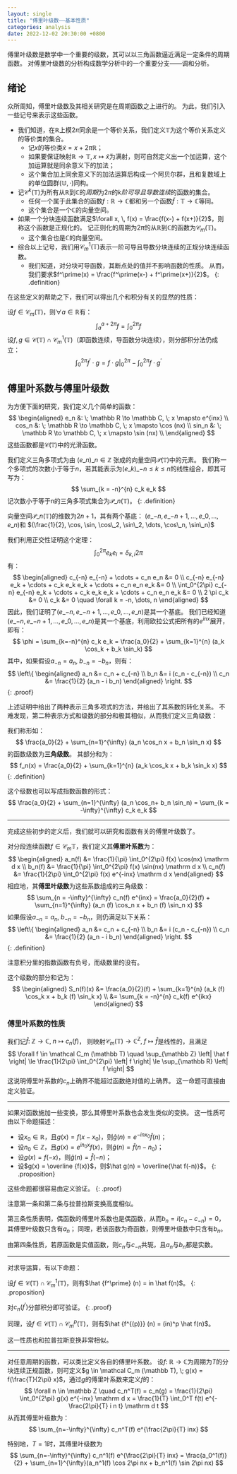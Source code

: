 ```yaml
---
layout: single
title: "傅里叶级数——基本性质"
categories: analysis
date: 2022-12-02 20:30:00 +0800
--- 
```


傅里叶级数是数学中一个重要的级数，其可以以三角函数逼近满足一定条件的周期函数。
对傅里叶级数的分析构成数学分析中的一个重要分支——调和分析。

## 绪论

众所周知，傅里叶级数及其相关研究是在周期函数之上进行的。
为此，我们引入一些记号来表示这些函数。

- 我们知道，在$\mathbb R$上模$2\pi$同余是一个等价关系，我们定义$\mathbb T$为这个等价关系定义的等价类的集合。
  + 记$x$的等价类$\tilde x = x + 2 \pi \mathbb R$；
  + 如果要保证映射$\mathbb R \to \mathbb T, x \mapsto \tilde x$为满射，则可自然定义出一个加运算，这个加运算就是同余意义下的加法；
  + 这个集合加上同余意义下的加法运算后构成一个阿贝尔群，且和复数域上的单位圆群$(\mathbb U, \cdot)$同构。
- 记$\mathcal C^k (\mathbb T)$为所有从$\mathbb R$到$\mathbb C$的*周期*为$2 \pi$的*k阶可导且导数连续*的函数的集合。
  + 任何一个属于此集合的函数$f: \mathbb R \to \mathbb C$都和另一个函数$\tilde f : \mathbb T \to \mathbb C$等同。
  + 这个集合是一个$\mathbb C$的向量空间。
- 如果一个分块连续函数满足$\forall x, \, f(x) = \frac{f(x-) + f(x+)}{2}$，则称这个函数是正规化的。
  记正则化的周期为$2 \pi$的从$\mathbb R$到$\mathbb C$的函数为$\mathcal C_m (\mathbb T)$。
  + 这个集合也是$\mathbb C$的向量空间。
- 综合以上记号，我们用$\mathcal C^1_m (\mathbb T)$表示一阶可导且导数分块连续的正规分块连续函数。
  + 我们知道，对分块可导函数，其断点处的值并不影响函数的性质。
    从而，我们要求$f^\prime(x) = \frac{f^\prime(x-) + f^\prime(x+)}{2}$。
{: .definition}

在这些定义的帮助之下，我们可以得出几个和积分有关的显然的性质：

设$f \in \mathcal C_m (\mathbb T)$，则$\forall a \in \mathbb R$有：
$$
\int_a^{a + 2\pi} f = \int_0^{2\pi} f
$$
设$f,g \in \mathcal C (\mathbb T) \cap \mathcal C_m^1 (\mathbb T)$（即函数连续，导函数分块连续），则分部积分法仍成立：
$$
\int_0^{2\pi} f^\prime \cdot g = \left. f \cdot g \right|_0^{2\pi} - \int_0^{2\pi} f \cdot g^\prime
$$

## 傅里叶系数与傅里叶级数

为方便下面的研究，我们定义几个简单的函数：
$$
\begin{aligned}
e_n &: \; \mathbb R \to \mathbb C, \; x \mapsto e^{inx} \\
cos_n &: \; \mathbb R \to \mathbb C, \; x \mapsto \cos (nx) \\
sin_n &: \; \mathbb R \to \mathbb C, \; x \mapsto \sin (nx) \\
\end{aligned}
$$
这些函数都是$\mathcal C (\mathbb T)$中的光滑函数。

我们定义三角多项式为由 $(e\_n)\_{n \in \mathbb Z}$ 张成的向量空间$\mathcal P (\mathbb T)$中的元素。
我们称一个多项式的次数小于等于$n$，若其能表示为$(e\_k)\_{-n \le k \le n}$的线性组合，即其可写为：
$$
\sum_{k = -n}^{n} c_k e_k
$$
记次数小于等于n的三角多项式集合为$\mathcal P\_n (\mathbb T)$。
{: .definition}

向量空间$\mathcal P\_n (\mathbb T)$的维数为$2n+1$，其有两个基底：
$(e\_{-n},e\_{-n+1},\dots,e\_{0}, \dots, e\_{n})$和
$(\frac{1}{2}, \cos, \sin, \cos\_2, \sin\_2, \dots, \cos\_n, \sin\_n)$

我们利用正交性证明这个定理：
$$
\int_0^{2\pi} e_k e_l = \delta_{k, l} 2 \pi
$$
有：
$$
\begin{aligned}
c_{-n} e_{-n} + \cdots + c_n e_n &= 0 \\
c_{-n} e_{-n} e_k + \cdots + c_k e_k e_k + \cdots + c_n e_n e_k &= 0 \\
\int_0^{2\pi} c_{-n} e_{-n} e_k + \cdots + c_k e_k e_k + \cdots + c_n e_n e_k &= 0 \\
2 \pi c_k &= 0 \\
c_k &= 0 \quad \forall k = -n, \dots, n
\end{aligned}
$$
因此，我们证明了$(e\_{-n},e\_{-n+1},\dots,e\_{0}, \dots, e\_{n})$是其一个基底。
我们已经知道$(e\_{-n},e\_{-n+1},\dots,e\_{0}, \dots, e\_{n})$是其一个基底，利用欧拉公式把所有的$e^{inx}$展开，即有：
$$
\phi = \sum_{k=-n}^{n} c_k e_k = \frac{a_0}{2} + \sum_{k=1}^{n} (a_k \cos_k + b_k \sin_k)
$$
其中，如果假设$a_{-n}=a_n, \; b_{-n} = -b_n$，则有：
$$
\left\{
\begin{aligned}
a_n &= c_n + c_{-n} \\
b_n &= i (c_n - c_{-n}) \\
c_n &= \frac{1}{2} (a_n - i b_n)
\end{aligned}
\right.
$$
{: .proof}

上述证明中给出了两种表示三角多项式的方法，并给出了其系数的转化关系。
不难发现，第二种表示方式和级数的部分和极其相似，从而我们定义三角级数：

我们称形如：
$$
\frac{a_0}{2} + \sum_{n=1}^{\infty} (a_n \cos_n x + b_n \sin_n x)
$$
的函数级数为**三角级数**。
其部分和为：
$$
f_n(x) = \frac{a_0}{2} + \sum_{k=1}^{n} (a_k \cos_k x + b_k \sin_k x)
$$
{: .definition}

这个级数也可以写成指数函数的形式：
$$
\frac{a_0}{2} + \sum_{n=1}^{\infty} (a_n \cos_n+ b_n \sin_n) = \sum_{k = -\infty}^{\infty} c_k e_k
$$

---

完成这些初步的定义后，我们就可以研究和函数有关的傅里叶级数了。

对分段连续函数$f \in \mathcal C_m{\mathbb T}$，我们定义其**傅里叶系数**为：
$$
\begin{aligned}
a_n(f) &= \frac{1}{\pi} \int_0^{2\pi} f(x) \cos(nx) \mathrm d x \\
b_n(f) &= \frac{1}{\pi} \int_0^{2\pi} f(x) \sin(nx) \mathrm d x \\
c_n(f) &= \frac{1}{2\pi} \int_0^{2\pi} f(x) e^{-inx} \mathrm d x
\end{aligned}
$$
相应地，其**傅里叶级数**为这些系数组成的三角级数：
$$
\sum_{n = -\infty}^{\infty} c_n(f) e^{inx} = 
\frac{a_0}{2}(f) + \sum_{n=1}^{\infty} (a_n (f) \cos_n x + b_n (f) \sin_n x)
$$
如果假设$a_{-n}=a_n, \; b_{-n} = -b_n$，则仍满足以下关系：
$$
\left\{
\begin{aligned}
a_n &= c_n + c_{-n} \\
b_n &= i (c_n - c_{-n}) \\
c_n &= \frac{1}{2} (a_n - i b_n)
\end{aligned}
\right.
$$
{: .definition}

注意积分里的指数函数有负号，而级数里的没有。

这个级数的部分和记为：
$$
\begin{aligned}
S_n(f)(x) 
&= \frac{a_0}{2}(f) + \sum_{k=1}^{n} (a_k (f) \cos_k x + b_k (f) \sin_k x) \\
&= \sum_{k = -n}^{n} c_k(f) e^{ikx}
\end{aligned}
$$

### 傅里叶系数的性质

我们记$\hat f : \; \mathbb Z \to \mathbb C, \; n \mapsto c_n(f)$，
则映射$\mathcal C_m (\mathbb T) \to \mathbb C^{\mathbb Z}, \; f \mapsto \hat f$是线性的，且满足
$$
\forall f \in \mathcal C_m (\mathbb T) \quad \sup_{\mathbb Z} \left| \hat f \right| 
\le \frac{1}{2\pi} \int_0^{2\pi} \left| f \right| 
\le \sup_{\mathbb R} \left| f \right|
$$
这说明傅里叶系数的$c_n$上确界不能超过函数绝对值的上确界。
这一命题可直接由定义验证。

---

如果对函数施加一些变换，那么其傅里叶系数也会发生类似的变换。
这一性质可由以下命题描述：

- 设$x_0 \in \mathbb R$，且$g(x) = f(x - x_0)$，则$\hat g(n) = e^{-inx_0} \hat f(n)$；
- 设$n_0 \in \mathbb Z$，且$g(x) = e^{in_0x} f(x)$，则$\hat g(n) = \hat f (n - n_0)$；
- 设$g(x) = f(-x)$，则$\hat g(n) = \hat f(-n)$；
- 设$g(x) = \overline {f(x)}$，则$\hat g(n) = \overline{\hat f(-n)}$。
{: .proposition}

这些命题都很容易由定义验证。
{: .proof}

注意第一条和第二条与拉普拉斯变换高度相似。

第三条性质表明，偶函数的傅里叶系数也是偶函数，从而$b_n = i(c_n - c_{-n}) = 0$，其傅里叶级数只含有$a_n$；
同理，若该函数为奇函数，则傅里叶级数中只含有$b_n$。

由第四条性质，若原函数是实值函数，则$c_n$与$c_{-n}$共轭，且$a_n$与$b_n$都是实数。

---

对求导运算，有以下命题：

设$f \in \mathcal C (\mathbb T) \cap \mathcal C_m^1 (\mathbb T)$，则有$\hat {f^\prime} (n) = in \hat f(n)$。
{: .proposition}

对$c_n(f^\prime)$分部积分即可验证。
{: .proof}

同理，设$f \in \mathcal C (\mathbb T) \cap \mathcal C_m^p (\mathbb T)$，则有$\hat {f^{(p)}} (n) = (in)^p \hat f(n)$。

这一性质也和拉普拉斯变换非常相似。

--- 

对任意周期的函数，可以类比定义各自的傅里叶系数。
设$f: \; \mathbb R \to \mathbb C$为周期为$T$的分块连续正规函数，则可定义$g \in \mathcal C_m (\mathbb T), \; g(x) = f(\frac{T}{2\pi} x)$，通过$g$的傅里叶系数来定义$f$的：
$$
\forall n \in \mathbb Z \quad
c_n^T(f) = c_n(g) =
\frac{1}{2\pi} \int_0^{2\pi} g(x) e^{-inx} \mathrm d x =
\frac{1}{T} \int_0^T f(t) e^{-\frac{2\pi}{T} i n t} \mathrm d t
$$
从而其傅里叶级数为：
$$
\sum_{n=-\infty}^{\infty} c_n^T(f) e^{\frac{2\pi}{T} inx}
$$

特别地，$T = 1$时，其傅里叶级数为
$$
\sum_{n=-\infty}^{\infty} c_n^1(f) e^{\frac{2\pi}{T} inx} =
\frac{a_0^1(f)}{2} + \sum_{n=1}^{\infty}(a_n^1(f) \cos 2\pi nx + b_n^1(f) \sin 2\pi nx)
$$

